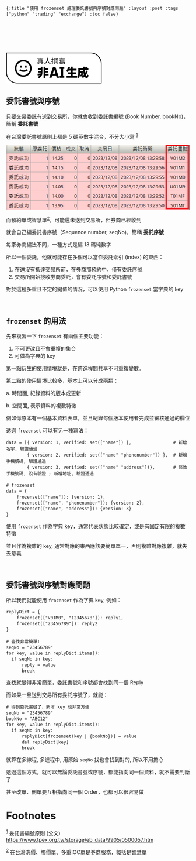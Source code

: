     {:title "使用 frozenset 處理委託書號與序號對應問題" :layout :post :tags ["python" "trading" "exchange"] :toc false}


# 　

![img](../../img/not-by-ai/tw/written-by-human/svg/Written-By-Human-Not-By-AI-Badge-white.svg)


## 委託書號與序號

只要交易委託有送到交易所，你就會收到委託書編號 (Book Number, bookNo)，簡稱 **委託書號**

在台灣委託書號原則上都是 5 碼英數字混合，不分大小寫 <sup><a id="fnr.1" class="footref" href="#fn.1" role="doc-backlink">1</a></sup>

![img](../../img/2023-12-09/1.png)

而預約單或智慧單<sup><a id="fnr.2" class="footref" href="#fn.2" role="doc-backlink">2</a></sup>，可能還未送到交易所，但券商已經收到

就會自己編委託書序號（Sequence number, seqNo)，簡稱 **委託序號**

每家券商編法不同，一種方式是編 13 碼純數字

所以一個委託，他就可能存在多個可以當作委託索引 (index) 的東西：

1.  在還沒有抵達交易所前，在券商那預約中，僅有委託序號
2.  交易所開始接收券商委託，會有委託序號和委託書號

對於這種多重且不定的鍵值的情況，可以使用 Python `frozenset` 當字典的 key

<br/>


## `frozenset` 的用法

先來複習一下 `frozenset` 有兩個主要功能：

1.  不可更改且不會重複的集合
2.  可做為字典的 key

第一點衍生的使用情境就是，在跨進程間共享不可重複變數。

第二點的使用情境比較多，基本上可以分成兩類：

a. 時間面, 紀錄資料的版本或更新

b. 空間面, 表示資料的複數特徵

例如你原本有一個基本資料表單，並且紀錄每個版本使用者完成並審核通過的欄位

透過 `frozenset` 可以有另一種寫法：

    data = [{ version: 1, verified: set(["name"]) },                # 新增名字, 驗證通過
            { version: 2, verified: set(["name" "phonenumber"]) },  # 新增手機號碼, 驗證通過
            { version: 3, verified: set(["name" "address"])},       # 修改手機號碼, 沒有驗證 ; 新增地址, 驗證通過
    
    # frozenset
    data = {
        frozenset(["name"]): {version: 1},
        frozenset(["name", "phonenumber"]): {version: 2},
        frozenset(["name", "address"]): {version: 3}
    }

使用 `frozenset` 作為字典 key，通常代表狀態比較確定，或是有固定有限的複數特徵

並且作為複雜的 key, 通常對應的東西應該要簡單單一，否則複雜對應複雜，就失去意義

<br/>


## 委託書號與序號對應問題

所以我們就能使用 `frozenset` 作為字典 key, 例如：

    replyDict = {
        frozenset(["V01M0", "12345678"]): reply1,
        frozenset(["23456789"]): reply2
    }
    
    # 查找非常簡單:
    seqNo = "23456789"
    for key, value in replyDict.items():
      if seqNo in key:
          reply = value
          break

查找就變得非常簡單，委託書號和序號都會找到同一個 Reply

而如果一旦送到交易所有委託序號了，就能：

    # 得到委託書號了，新增 key 也非常方便
    seqNo = "23456789"
    bookNo = "ABC12"
    for key, value in replyDict.items():
      if seqNo in key:
          replyDict[frozenset(key | {bookNo})] = value
          del replyDict[key]
          break

就算在多線程, 多進程中, 用原始 `seqNo` 找也會找到對的, 所以不用擔心

透過這個方式，就可以無論委託書號或序號，都能指向同一個資料，就不需要判斷了

甚至改單、刪單要互相指向同一個 Order，也都可以很容易做


# Footnotes

<sup><a id="fn.1" href="#fnr.1">1</a></sup> 委託書編號原則 (公文) <https://www.tpex.org.tw/storage/eb_data/9905/0500057.htm>

<sup><a id="fn.2" href="#fnr.2">2</a></sup> 在台灣洗價、觸價單、多重IOC單是券商服務，概括是智慧單
